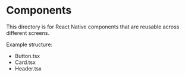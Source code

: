 # Components

This directory is for React Native components that are reusable across different screens.

Example structure:
- Button.tsx
- Card.tsx
- Header.tsx